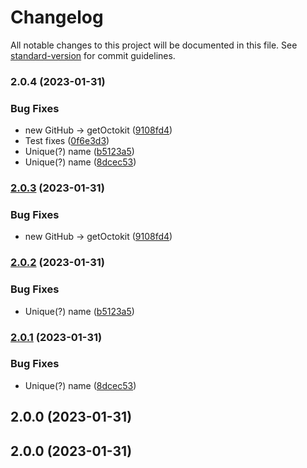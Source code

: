 # Changelog

All notable changes to this project will be documented in this file. See [standard-version](https://github.com/conventional-changelog/standard-version) for commit guidelines.

### 2.0.4 (2023-01-31)


### Bug Fixes

* new GitHub -> getOctokit ([9108fd4](https://github.com/comnoco/create-release-action/commit/9108fd4483aec11e75ad0644a5a7d2499393a4f3))
* Test fixes ([0f6e3d3](https://github.com/comnoco/create-release-action/commit/0f6e3d3702f591c93b4a82d207853d0a1f6824dc))
* Unique(?) name ([b5123a5](https://github.com/comnoco/create-release-action/commit/b5123a53c6df2d1ac1f1b29e5e011da4f185cb67))
* Unique(?) name ([8dcec53](https://github.com/comnoco/create-release-action/commit/8dcec535d3ade31cc3abf819bb007b5b0c86b23f))

### [2.0.3](https://github.com/comnoco/create-release-action/compare/v2.0.2...v2.0.3) (2023-01-31)


### Bug Fixes

* new GitHub -> getOctokit ([9108fd4](https://github.com/comnoco/create-release-action/commit/9108fd4483aec11e75ad0644a5a7d2499393a4f3))

### [2.0.2](https://github.com/comnoco/create-release-action/compare/v2.0.1...v2.0.2) (2023-01-31)


### Bug Fixes

* Unique(?) name ([b5123a5](https://github.com/comnoco/create-release-action/commit/b5123a53c6df2d1ac1f1b29e5e011da4f185cb67))

### [2.0.1](https://github.com/comnoco/create-release-action/compare/v2.0.0...v2.0.1) (2023-01-31)


### Bug Fixes

* Unique(?) name ([8dcec53](https://github.com/comnoco/create-release-action/commit/8dcec535d3ade31cc3abf819bb007b5b0c86b23f))

## 2.0.0 (2023-01-31)

## 2.0.0 (2023-01-31)

